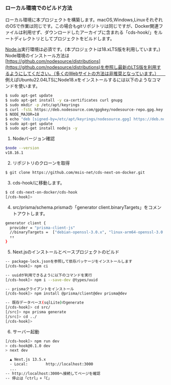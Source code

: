 ### ローカル環境でのビルド方法
ローカル環境に本プロジェクトを構築します。macOS,Windows,LinuxそれぞれのOSで作業は同じです。この場合もgitリポジトリは同じですが、Docker関連ファイルは利用せず、ダウンロードしたアーカイブに含まれる「cds-hook/」をルートディレクトリとしてプロジェクトをビルドします。

[Node.js](https://nodejs.org/en)実行環境は必須です。(本プロジェクトは18.xLTS版を利用しています。)
Node環境のインストール方法は[https://github.com/nodesource/distributions](https://github.com/nodesource/distributions)を参照し最新のLTS版を利用するようにしてください。（多くのWebサイトの方法は非推奨となっています。）　　
例えばUbuntu22.04LTSにNode18.xをインストールするには以下のようなコマンドを使います。
```bash
$ sudo apt-get update
$ sudo apt-get install -y ca-certificates curl gnupg
$ sudo mkdir -p /etc/apt/keyrings
$ curl -fsSL https://deb.nodesource.com/gpgkey/nodesource-repo.gpg.key | sudo gpg --dearmor -o /etc/apt/keyrings/nodesource.gpg
$ NODE_MAJOR=18
$ echo "deb [signed-by=/etc/apt/keyrings/nodesource.gpg] https://deb.nodesource.com/node_$NODE_MAJOR.x nodistro main" | sudo tee /etc/apt/sources.list.d/nodesource.list
$ sudo apt-get update
$ sudo apt-get install nodejs -y
```


1. Nodeバージョン確認
```bash
$node --version
v18.16.1
```

2. リポジトリのクローンを取得
```bash
$ git clone https://github.com/msis-net/cds-next-on-docker.git
```

3. cds-hook/に移動します。
```bash
$ cd cds-next-on-docker/cds-hook
[/cds-hook]> 
```
4. src/prisma/schema.prismaの「generator client.binaryTargets」をコメントアウトします。
```bash
generator client {
  provider = "prisma-client-js"
  //binaryTargets =  ["debian-openssl-3.0.x", "linux-arm64-openssl-3.0.x"]
  ↑↑
}
```

5. Next.jsのインストールとベースプロジェクトのビルド
```bash
-- package-lock.jsonを参照して依存パッケージをインストールします
[/cds-hook]> npm ci

-- uuidが利用できるように以下のコマンドを実行
[/cds-hook]> npm i --save-dev @types/uuid

-- prismaクライアントをインストール
[/cds-hook]> npm install @prisma/client@dev prisma@dev

-- 既存データベース(sqlLite)のgenerate
[/cds-hook]> cd src/
[/src]> npx prisma generate
[/src]> cd ../
[/cds-hook]>
```

6. サーバー起動
```bash
[/cds-hook]> npm run dev
> cds-hook@0.1.0 dev
> next dev

  ▲ Next.js 13.5.x
  - Local:        http://localhost:3000
  ...
-- http://localhost:3000へ接続してページを確認
-- 停止は「ctrl」+「C」
```
